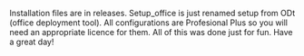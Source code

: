 Installation files are in releases.
Setup_office is just renamed setup from ODt (office deployment tool).
All configurations are Profesional Plus so you will need an appropriate licence for them.
All of this was done just for fun.
Have a great day!
